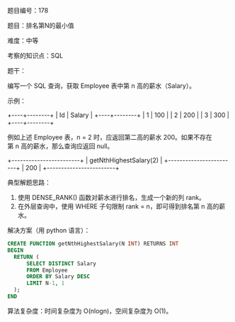 题目编号：178

题目：排名第N的最小值

难度：中等

考察的知识点：SQL

题干：

编写一个 SQL 查询，获取 Employee 表中第 n 高的薪水（Salary）。

示例：

+----+--------+
| Id | Salary |
+----+--------+
| 1  | 100    |
| 2  | 200    |
| 3  | 300    |
+----+--------+

例如上述 Employee 表，n = 2 时，应返回第二高的薪水 200。如果不存在第 n 高的薪水，那么查询应返回 null。

+------------------------+
| getNthHighestSalary(2) |
+------------------------+
| 200                    |
+------------------------+

典型解题思路：

1. 使用 DENSE_RANK() 函数对薪水进行排名，生成一个新的列 rank。
2. 在外层查询中，使用 WHERE 子句限制 rank = n，即可得到排名第 n 高的薪水。

解决方案（用 python 语言）：

```sql
CREATE FUNCTION getNthHighestSalary(N INT) RETURNS INT
BEGIN
  RETURN (
      SELECT DISTINCT Salary
      FROM Employee
      ORDER BY Salary DESC
      LIMIT N-1, 1
  );
END
```

算法复杂度：时间复杂度为 O(nlogn)，空间复杂度为 O(1)。